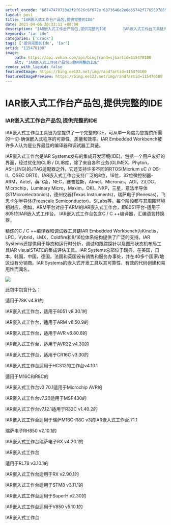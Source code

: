 ```yaml
---
arturl_encode: "68747470733a2f2f626c6f672e:6373646e2e6e65742f77656978696e5f34353333303239372f:61727469636c652f64657461696c732f313135343730313030"
layout: post
title: "IAR嵌入式工作台产品包,提供完整的IDE"
date: 2021-04-06 20:33:11 +08:00
description: "IAR嵌入式工作台产品包,提供完整的IDE　　    IAR嵌入式工作台工具链为您提供了一个完整的I"
keywords: "iar ide"
categories: ['Crack']
tags: ['提供完整的Ide', 'Iar']
artid: "115470100"
image:
    path: https://api.vvhan.com/api/bing?rand=sj&artid=115470100
    alt: "IAR嵌入式工作台产品包,提供完整的IDE"
render_with_liquid: false
featuredImage: https://bing.ee123.net/img/rand?artid=115470100
featuredImagePreview: https://bing.ee123.net/img/rand?artid=115470100
---
```


# IAR嵌入式工作台产品包,提供完整的IDE

### IAR嵌入式工作台产品包,提供完整的IDE

IAR嵌入式工作台工具链为您提供了一个完整的IDE，可从单一角度为您提供所需的一切-确保嵌入式程序的可靠性，质量和效率。IAR Embedded Workbench被许多人认为是业界最佳的编译器和调试器工具链。

IAR嵌入式工作台是IAR Systems发布的集成开发环境(IDE)。包括一个用户友好的界面，经过优化的CLIB / DLIB库，除了来自各种业务(OLIMEX，Phyton，ASHLING)的JTAG适配器之外，它还支持许多不同的RTOS(Micrium uC // OS-II，OSEC ORTI)。IAR嵌入式工作台支持广泛的8位，16位，32位微控制器-ARM，Actel，英飞凌，NEC，赛普拉斯，Atmel，Micronas，ADI，ZiLOG，Microchip，Luminary Micro，Maxim，OKI，NXP，三星，意法半导体(STMicroelectronics)，德州仪器(Texas Instruments)，瑞萨电子(Renesas)，飞思卡尔半导体(Freescale Semiconductor)，SiLabs等。每个阶段都与其周围环境相对应，例如，ARM平台对应于ARM的IAR嵌入式工作台，即805​​1平台-适用于8051的IAR嵌入式工作台。 IAR嵌入式工作台包含C / C ++编译器，汇编语言转换器，

精炼的C / C ++编译器和调试器工具链IAR Embedded Workbench为Kinetis，LPC，Vybrid，i.MX，Coldfire和8/16位体系结构提供了广泛的支持。IAR Systems还提供用于静态和运行时分析，调试和跟踪探针以及图形状态机布局工具IAR visualSTATE的集成评估工具。IAR Systems总部位于瑞典，在美国，日本，韩国，中国，德国，法国和英国设有销售和服务办事处，并在40多个国家/地区设有分销商。IAR Systems的嵌入式开发工具以其可靠性，有效的代码创建和易用性而闻名。

![](https://i-blog.csdnimg.cn/blog_migrate/5d288d6740e53b1baf69e86c696ff16d.jpeg)

此包中包含什么：

适用于78K v4.81的

IAR嵌入式工作台，适用于8051 v8.30.1的

IAR嵌入式工作台，适用于ARM v8.50.9的

IAR嵌入式工作台，适用于AVR v6.80.8的

IAR嵌入式工作台，适用于AVR32 v4.30的

IAR嵌入式工作台，适用于CR16C v3.30的

IAR嵌入式工作台适用于HCS12的工作台v4.10.1

适用于M16C和R8C的

IAR嵌入式工作台v3.70.1适用于Microchip AVR的

IAR嵌入式工作台v7.20适用于MSP430的

IAR嵌入式工作台v7.12.1适用于R32C v1.40.2的

IAR嵌入式工作台适用于瑞萨M16C-R8C v3的IAR嵌入式工作台.71.1

瑞萨电子RH850 v2.10.1的

IAR嵌入式工作台瑞萨电子RX v4.20.1的

IAR嵌入式工作台

适用于RL78 v3.10.1的

IAR嵌入式工作台适用于RX v2.90.1的

IAR嵌入式工作台适用于STM8 v3.11.1的

IAR嵌入式工作台适用于SuperH v2.30的

IAR嵌入式工作台适用于V850 v5.10.1的

IAR嵌入式工作台